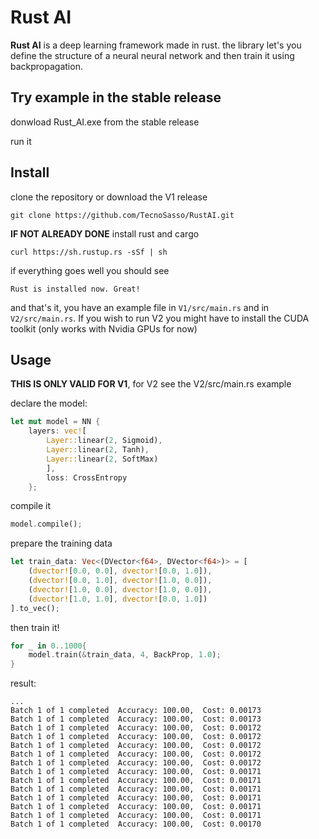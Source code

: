 # Rust AI

**Rust AI** is a deep learning framework made in rust. the library let's you define the structure of a neural neural network and then train it using backpropagation.

## Try example in the stable release

donwload Rust_AI.exe from the stable release

run it

## Install

clone the repository or download the V1 release

```console
git clone https://github.com/TecnoSasso/RustAI.git
```

**IF NOT ALREADY DONE** install rust and cargo

```console
curl https://sh.rustup.rs -sSf | sh
```

if everything goes well you should see

```console
Rust is installed now. Great!
```

and that's it, you have an example file in `V1/src/main.rs` and in `V2/src/main.rs`. If you wish to run V2 you might have to install the CUDA toolkit (only works with Nvidia GPUs for now)

## Usage

**THIS IS ONLY VALID FOR V1**, for V2 see the V2/src/main.rs example

declare the model:

```rs
let mut model = NN {
    layers: vec![
        Layer::linear(2, Sigmoid),
        Layer::linear(2, Tanh),
        Layer::linear(2, SoftMax)
        ],
        loss: CrossEntropy
    };
```

compile it

```rs
model.compile();
```

prepare the training data

```rs
let train_data: Vec<(DVector<f64>, DVector<f64>)> = [
    (dvector![0.0, 0.0], dvector![0.0, 1.0]),
    (dvector![0.0, 1.0], dvector![1.0, 0.0]),
    (dvector![1.0, 0.0], dvector![1.0, 0.0]),
    (dvector![1.0, 1.0], dvector![0.0, 1.0])
].to_vec();
```

then train it!

```rs
for _ in 0..1000{
    model.train(&train_data, 4, BackProp, 1.0);
}
```

result:

```console
...
Batch 1 of 1 completed  Accuracy: 100.00,  Cost: 0.00173
Batch 1 of 1 completed  Accuracy: 100.00,  Cost: 0.00173
Batch 1 of 1 completed  Accuracy: 100.00,  Cost: 0.00172
Batch 1 of 1 completed  Accuracy: 100.00,  Cost: 0.00172
Batch 1 of 1 completed  Accuracy: 100.00,  Cost: 0.00172
Batch 1 of 1 completed  Accuracy: 100.00,  Cost: 0.00172
Batch 1 of 1 completed  Accuracy: 100.00,  Cost: 0.00172
Batch 1 of 1 completed  Accuracy: 100.00,  Cost: 0.00171
Batch 1 of 1 completed  Accuracy: 100.00,  Cost: 0.00171
Batch 1 of 1 completed  Accuracy: 100.00,  Cost: 0.00171
Batch 1 of 1 completed  Accuracy: 100.00,  Cost: 0.00171
Batch 1 of 1 completed  Accuracy: 100.00,  Cost: 0.00171
Batch 1 of 1 completed  Accuracy: 100.00,  Cost: 0.00171
Batch 1 of 1 completed  Accuracy: 100.00,  Cost: 0.00170
```
